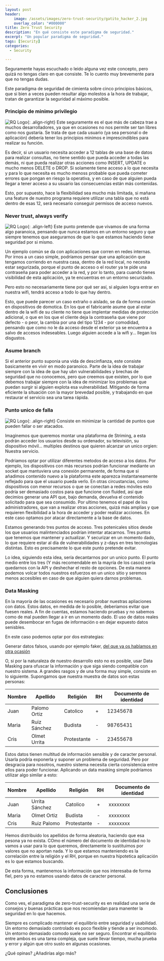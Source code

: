 ```yaml
---
layout: post
header:
    image: /assets/images/zero-trust-security/gatito_hacker_2.jpg
    overlay_color: "#000000"
title: Zero Trust Security
description: "En qué consiste este paradigma de seguridad."
excerpt: "Un popular paradigma de seguridad."
tags: [Security]
categories: 
  - Security

---    
```


Seguramente hayas escuchado o leido alguna vez este concepto, pero quizá no tengas claro en que consiste. Te lo cuento muy brevemente para que no tengas dudas.

Este paradigma de seguridad de cimienta sobre cinco principios básicos, que si bien a veces pueden resultar algo molestos a la hora de trabajar, tratan de garantizar la seguridad al máximo posible.

### Principio de minimo privilegio

![RQ Logo](/assets/images/zero-trust-security/pollito_hacker_1.jpg){: .align-right}
Este seguramente es el que más de cabeza trae a muchos desarrolladores, ya que en ocasiones no nos permite ser tan libres como nos gustaría. Se trata de que cada usuario (ya sea personal o de aplicación) debería tener los principios minimos e imprescindibles para realizar su función.

Es decir, si un usuario necesita acceder a 12 tablas de una base de datos para realizar consultas, no tiene sentido que pueda acceder a todas las demás, ni que pueda realizar otras acciones como INSERT, UPDATE o mucho menos DELETE o DROP. Si solamente tiene acceso a lo que necesita y para lo que necesita es mucho menoss probable que pueda cometer errores que pongan en riesgo la operativa, y en caso de que alguien pueda llegar a tener acceso a su usuario las consecuencias están más contenidas.

Esto, por supuesto, hace la flexibilidad sea mucho más limitada, si mañana una feature de nuestro programa requiere utilizar una tabla que no está dentro de esas 12, será necesario conseguir permisos de acceso nuevos.

### Never trust, always verify

![RQ Logo](/assets/images/zero-trust-security/pollito_hacker_2.jpg){: .align-left}
Este punto pretende que vivamos de una forma algo paranoica, pensando que nunca estamos en un entorno seguro y que siempre tenemos que asegurarnos de que lo que estamos haciendo tiene seguridad por si mismo.

Un ejemplo común se da con aplicaciones que corren en redes internas. Por irnos a un caso simple, podríamos pensar que una aplicación que tengamos corriendo en nuestra casa, dentro de la red local,  no necesita estar segurizada, porque el punto de acceso o el router ya te pide una contraseña para poder acceder a la red, y por lo tanto, para cuando tienes visibilidad de esta aplicación, ya te encuentras en un entorno securizado.

Pero esto no necesariamente tiene por qué ser así, si alguien logra entrar en nuestra wifi, tendrá acceso a todo lo que hay dentro.

Esto, que puede parecer un caso extraño o aislado, se da de forma común en dispositivos de domotica. En los que el fabricante asume que al estar dentro de la wifi de su cliente no tiene que implentar medidas de protección adicional, o que en los que el cliente deja la contraseña que viene por defecto - o peor, la cambia por una del tipo 1234 - por comodidad, pensando que como no le da acceso desde el exterior ya se encuentra a salvo de accesos indeseables. Luego alguien accede a la wifi y... llegan los disgustos.

### Asume branch

Si el anterior punto suponia una vida de descinfianza, este consiste basicamente en vivir en modo paranoico. Parte de la idea de trabajar siempre con la idea de que hay ubn vulnerabilidades y brechas de seguridad que no conocemos, pero que creemos que existen, por lo que debemos trabajar siempre con la idea de minimizar los problemas que puedan surgir si alguien explota esa vulnerabilidad. Mitigando de forma eficiente la situación con la mayor brevedad posible, y trabajando en que restaurar el servicio sea una tarea rápida.

### Punto unico de falla

![RQ Logo](/assets/images/zero-trust-security/gatito_hacker_1.jpg){: .align-right}
Consiste en minimizar la cantidad de puntos que pueden fallar o ser atacados.

Imaginemos que queremos montar una plataforma de Striming, a esta podrán acceder los usuarios desde su ordenador, su televisión, su dispositivo móvil... multiples destinos que quieren alcanzar un unico orgien: Nuestra servicio.

Podriamos optar por utilizar diferentes metodos de acceso a los datos. Por ejemplo, los dispositivos con más recursos podrían funcionar mediante un socket que mantuviera una conexión permanente, de forma que si añadimos contenido nuevo a la plataforma este aparezca instantaneamente reflejado para que el usuario pueda verlo. En otras circustancias, como dispositivos con menor recursos o que se conectan a redes móviles esto podría ser demasiado costos para que funcione con fluided, así que decimios generar una API que, bajo demanda, devuelva el contenido solicitado para que sea consumido. Por ultimo tenemos el papel de los administradores, que van a realizar otras acciones, quizá más amplias y que requieren flexibilidad a la hora de acceder y poder realizar acciones. En este caso optamos por atacar directamente a la base de datos.

Estamos generando tres puntos de acceso. Tres potenicales sitios desde los que usuarios malintenciados podrían intentar atacarnos. Tres puntos que tenemos que mantener y actualizar. Y securizar en un momento dado, lo que requiere estar al día de vulnerabilidades y z-days en tres tecnologias distintas. Esto es precisamente lo que este punto pretende evitar.

Lo idea, siguiendo esta idea, sería decantarnos por un unico punto. El punto medio entre los tres (Y más recomendable en la mayría de los casos) sería quedarnos con la API y deshechar el resto de opciones. De esta manera podemos volcar todos nuestros esfuerzos en un unico sitio y seremos menos accesibles en caso de que alguien quiera darnos problemas.

### Data Masking

En la mayoría de las ocasiones es necesario probar nuestras apliaciones con datos. Estos datos, en medida de lo posible, deberíamos evitar que fuesen reales. A fin de cuentas, estamos haciendo pruebas y no sabemos como de mal pueden llegar a ir en un momento dado. El uso de datos reales puede desembocar en fugas de información o en dejar expuesto datos senisbles.

En este caso podemos optar por dos estrategias:

Generar datos falsos, usando por ejemplo faker, [del que ya os hablamos en otra ocasión](https://lacodeteca.com/python/testing/crear-datos-de-prueba/)

O, si por la naturaleza de nuestro desarrollo esto no es posible, usar Data Masking para ofuscar la información y que siga siendo compatible con nuestro sistema. A grandes rasgos y de una forma muy simple, consiste en lo siguiente. Supongamos que nuestra muestra de datos son estas personas:

|  Nombre | Apellido  | Religión  | RH  | Documento de identidad  |
|---|---|---|---|---|
| Juan  | Palomo Ortiz  |  Catolico  | +  | 12345678  |
| Maria | Ruiz Sánchez  |  Budista   | -  | 98765431  |
| Cris  | Olmet Urrita  |Protestante | -  | 23455678  |

Estos datos tienen multitud de información sensible y de caracter personal. Usarla podría exponerla y suponer un problema de seguridad. Pero por desgracia para nosotros, nuestro sistema necesita cierta consistencia entre ellos para poder funcionar. Aplicando un data masking simple podríamos utilizar algo similar a esto:

|  Nombre | Apellido  | Religión  | RH  | Documento de identidad  |
|---|---|---|---|---|
| Juan  | Urrita Sánchez  |  Catolico  | +  | xxxxxxxx  |
| Maria | Olmet Ortiz     |  Budista   | -  | xxxxxxxx  |
| Cris  | Ruiz Palomo     |Protestante | -  | xxxxxxxx  |

Hemos distribuido los apellidos de forma aleatoria, haciendo que esa pesona ya no exista. COmo el número del documento de identidad no lo vamos a usar para lo que queremos, directamente lo sustituimos por valores que no aportan nada. Y lo que estamos manteniendo es la correlación entre la religión y el RH, porque en nuestra hipotetica aplicación es lo que estamos buscando.

De esta forma, mantenemos la información que nos interesaba de forma fiel, pero ya no estamos usando datos de caracter personal.

## Conclusiones

Como ves, el paradigma de zero-trust-security es en realidad una serie de consejos y buenas prácticas que nos recomiendan para manenter la seguridad en lo que hacemos.

Siempre es complicado mantener el equilibrio entre seguridad y usabilidad. Un entorno demasiado controlado es poco flexible y tiende a ser incomodo. Un entorno demasiado comodo suele no ser seguro. Encontrar el equilibrio entre ambos es una tarea compleja, que suele llevar tiempo, mucha prueba y error y algún que otro susto en algunas ocasiones.

¿Qué opinas? ¿Añadirías algo más?
